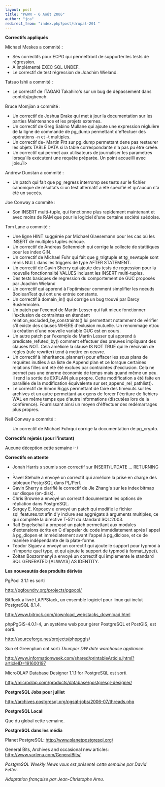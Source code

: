 ```yaml
---
layout: post
title: "PGWN - 6 Août 2006"
author: "jca"
redirect_from: "index.php?post/drupal-201 "
---
```




<strong>Correctifs appliqués</strong>

<p>

Michael Meskes a commité&nbsp;:

</p>

<ul>

<li>Ses correctifs pour ECPG qui permettront de supporter les tests de régression.</li>

<li>A implémenté  EXEC SQL UNDEF.</li>

<li>Le correctif de test régression de Joachim Wieland.</li>

</ul>

<p>

Tatsuo Ishii a commité&nbsp;:

</p>

<ul>

<li>Le correctif de ITAGAKI Takahiro's sur un bug de dépassement dans contrib/pgbench.</li>

</ul>

<p>

Bruce Momjian a commité&nbsp;:

</p>

<ul>

<li>Un correctif de Joshua Drake qui met à jour la documentation sur les parties Maintenance et les projets externes.</li>

<li>Un correctif de Greg Sabino Mullane qui ajoute une expression régluière de la ligne de commande de pg_dump permettant d'effectuer des opérations -n et -t multiples.</li>

<li>Un correctif de- Martin Pitt sur pg_dump permettant dene pas restaurer les objets TABLE DATA si la table correspondante n'a pas pu être créée.</li>

<li>Un correctif qui permet aux utilisateurs de journaliser les paramètres lorsqu'ils exécutent une requête préparée. Un point accueilli avec joie./li&gt;

</li>

</ul>

<p>

Andrew Dunstan a commité&nbsp;:

</p>

<ul><li>Un patch qui fait que pg_regress interromp ses tests sur le fichier canonique de résultats si un test alternatif a été specifié et qu'aucun n'a été un succès.</li>

</ul>

<p>

Joe Conway a commité&nbsp;:

</p>

<ul><li>Son INSERT multi-tuple, qui fonctionne plus rapidement maintenant et avec moins de RAM que pour le logiciel d'une certaine société suédoise.</li>

</ul>

<p>

Tom Lane a commité&nbsp;:

</p>

<ul><li> Une ligne HINT suggérée par Michael Glaesemann pour les cas où les INSERT de multiples tuples échoue.</li>

<li>Un correctif de Andreas Seltenreich qui corrige la collecte de statitiques pour les index GIN.</li>

<li>Un correctif de Michael Fuhr qui fait que  g_trigtuple et tg_newtuple sont remis NULL dans les triggers de type AFTER STATEMENT.</li>

<li> Un correctif de  Gavin Sherry qui ajoute des tests de regression pour la nouvelle fonctionnalité VALUES incluant les INSERT multi-tuples.</li>

<li>Des tests basiques de regression du comportement de GUC proposés par Joachim Wieland</li>

<li>Un correctif qui apprend à l'optimiseur comment simplifier les noeuds BooleanTest qui ont une entrée constante.</li>

<li>Un correctif à  domain_in() qui corrige un bug trouvé par  Darcy Buskermolen.</li>

<li>Un patch par l'exempl de Martin Lesser qui fait mieux fonctionner l'exclusion de contraintes en étendant relation_excluded_by_constraints() lui permettant notamment de vérifier s'il existe des  clauses WHERE d'exlusion mutuelle. Un renommage et/ou la création d'une nouvelle variable GUC est en cours.

</li>

<li>Un autre patch par l'exemple de Martin Lesser qui apprend à predicate_refuted_by() comment effectuer des preuves impliquant des clauses NOT. Cela améliore la clause IS NOT TRUE qui  le réécivain de règles (rule rewriter) tend à mettre en oeuvre.</li>

<li>Un correctif à  inheritance_planner() pour effacer les sous plans de requêtes inutiles à sa liste de Append plan et ce lorsque certaines relations filles ont été été exclues par contraintes d'exclusion. Cela ne permet pas une énerme économie de temps mais quand même un peu. Il rend la sortie de EXPLAIN plus propre. Cette modification a été faite en parallèle de la modification équivalente sur set_append_rel_pathlist().</li>

<li>Le correctif de Simon Riggs permettant de faire des timeouts sur les archives et un autre permettant aux gens de forcer l'écriture de fichiers WAL en même temps que d'autre informations (discutées lors de la conférence). Fournissant ainsi un moyen d'éffectuer des redémarrages plus propres.</li>

</ul>

<p>

Neil Conway a commité&nbsp;:

</p>

<ul> Un correctif de  Michael Fuhrqui corrige la documentation de pg_crypto.</ul>

<p><strong>Correctifs rejetés (pour l'instant)</strong></p>

<p>Aucune déception cette semaine :-)</p>

<p><strong>Correctifs en attente</strong></p>

<ul>

<li>Jonah Harris s soumis son correctif sur INSERT/UPDATE ... RETURNING .</li>

<li>Pavel Stehule a envoyé un correctif qui améliore la prise en charge des tableaux PostgrSQL dans PL/Perl.</li>

<li>Gavin Sherry a clarifié le correctif de Jie Zhang's sur les index bitmap sur disque (on-disk).</li>

<li>Chris Browne a envoyé un correctif documentant les options de répliation dans PostgreSQL.</li>

<li>Sergey E. Koposov a envoyé un patch qui modifie le fichier sql_features.txt afin d'y inclure ses aggrégats à arguments multiples, ce qui complète la directive T-521 du standard SQL:2003.</li>

<li>Ralf Engelschall a proposé un patch permettant aux modules d'extensions écrits en C d'appeler du code immédiatement après l'appel à pg_dlopen et immédiatement avant l'appel à pg_dlclose, et ce de manière indépendante de la plate-forme.</li>

<li>Teodor Sigaev a envoyé un correctif qui ajoute le support pour typmod à n'importe quel type, et qui ajoute le support de typmod à format_type(). </li>

<li>Zoltan Boszormenyi a envoyé un correctif qui implemente le standard SQL GENERATED [ALWAYS] AS IDENTITY.</li>

</ul>

<p><strong>Les nouveautés des produits dérivés</strong></p>

<p>PgPool 3.1.1 es sorti

<a target="_blank" href="http://pgfoundry.org/projects/pgpool/">http://pgfoundry.org/projects/pgpool/</a></p>

<p>BitRock a livré LAPPStack, un ensemble logiciel pour linux qui inclut PostgreSQL 8.1.4.

<a target="_blank" href="http://www.bitrock.com/download_webstacks_download.html">http://www.bitrock.com/download_webstacks_download.html</a>

</p>

<p>phpPgGIS-4.0.1-4, un système web pour gérer  PostgreSQL et PostGIS, est sorti.

<a target="_blank" href="http://sourceforge.net/projects/phppggis/">http://sourceforge.net/projects/phppggis/</a></p>

<p>

Sun et Greenplum ont sorti <em>Thumper DW date warehouse appliance</em>.

<a target="_blank" href="http://www.informationweek.com/shared/printableArticle.jhtml?articleID=191600197">http://www.informationweek.com/shared/printableArticle.jhtml?articleID=191600197</a></p>

<p>MicroOLAP Database Designer 1.1.1 for PostgreSQL est sorti.

<a target="_blank" href="http://microolap.com/products/database/postgresql-designer/">http://microolap.com/products/database/postgresql-designer/</a>

</p>

<p><strong>PostgreSQL Jobs pour juillet</strong></p>

<p>

<a target="_blank" href="http://archives.postgresql.org/pgsql-jobs/2006-07/threads.php">http://archives.postgresql.org/pgsql-jobs/2006-07/threads.php</a>

</p>

<p><strong>PostgreSQL Local</strong></p>

<p>

Que du global cette semaine.

</p>

<p><strong>PostgreSQL dans les média</strong></p>

<p>

Planet PostgreSQL:  <a target="_blank" href="http://www.planetpostgresql.org/">http://www.planetpostgresql.org/</a>

</p>

<p>

General Bits, Archives and occasional new articles:  <a target="_blank" href="http://www.varlena.com/GeneralBits/">http://www.varlena.com/GeneralBits/</a>

</p>

<p>

<em>PostgreSQL Weekly News vous est présenté cette semaine par David Fetter.

Adaptation française par Jean-Christophe Arnu.</em>

</p>